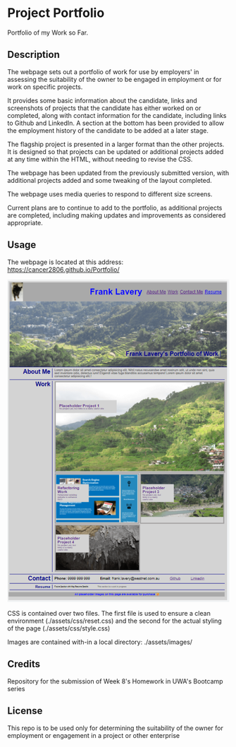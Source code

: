 # Project Portfolio
Portfolio of my Work so Far.

## Description
The webpage sets out a portfolio of work for use by employers' in assessing the suitability of the owner to be engaged in employment or for work on specific projects.

It provides some basic information about the candidate, links and screenshots of projects that the candidate has either worked on or completed, along with contact information for the candidate, including links to Github and LinkedIn.  A section at the bottom has been provided to allow the employment history of the candidate to be added at a later stage.
 
The flagship project is presented in a larger format than the other projects.  It is designed so that projects can be updated or additional projects added at any time within the HTML, without needing to revise the CSS.

 The webpage has been updated from the previously submitted version, with additional projects added and some tweaking of the layout completed.

 The webpage uses media queries to respond to different size screens.

 Current plans are to continue to add to the portfolio, as additional projects are completed, including making updates and improvements as considered appropriate.


## Usage
The webpage is located at this address:  https://cancer2806.github.io/Portfolio/ 


![Application Screenshot](./assets/images/PortfolioScreenshot.png)

CSS is contained over two files.  The first file is used to ensure a clean environment (./assets/css/reset.css) and the second for the actual styling of the page (./assets/css/style.css)

Images are contained with-in a local directory:  ./assets/images/


## Credits
Repository for the submission of Week 8's Homework in UWA's Bootcamp series


## License
This repo is to be used only for determining the suitability of the owner for employment or engagement in a project or other enterprise
